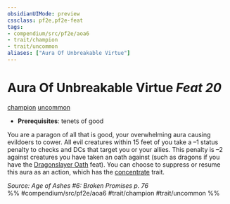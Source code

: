 ```yaml
---
obsidianUIMode: preview
cssclass: pf2e,pf2e-feat
tags:
- compendium/src/pf2e/aoa6
- trait/champion
- trait/uncommon
aliases: ["Aura Of Unbreakable Virtue"]
---
```

# Aura Of Unbreakable Virtue  *Feat 20*  
[champion](/rules/traits/champion.md)  [uncommon](/rules/traits/uncommon.md)  

- **Prerequisites**: tenets of good

You are a paragon of all that is good, your overwhelming aura causing evildoers to cower. All evil creatures within 15 feet of you take a –1 status penalty to checks and DCs that target you or your allies. This penalty is –2 against creatures you have taken an oath against (such as dragons if you have the [Dragonslayer Oath](/compendium/feats/dragonslayer-oath.md) feat). You can choose to suppress or resume this aura as an action, which has the [concentrate](/rules/traits/concentrate.md) trait.

*Source: Age of Ashes #6: Broken Promises p. 76*  
%% #compendium/src/pf2e/aoa6 #trait/champion #trait/uncommon %%
